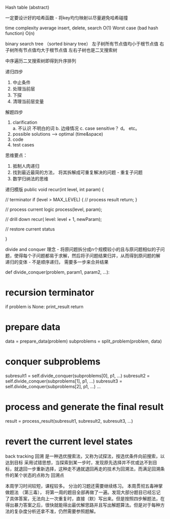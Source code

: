  
Hash table (abstract)

一定要设计好的哈希函数 - 将key均匀映射以尽量避免哈希碰撞

time complexity
average insert, delete, search O(1)
Worst case (bad hash function)  O(n)


binary search tree （sorted binary tree）
左子树所有节点值均小于根节点值
右子树所有节点值均大于根节点值
左右子树也是二叉搜索树

中序遍历二叉搜索树即得到升序排列

递归四步
1. 中止条件
2. 处理当前层
3. 下探
4. 清理当前层变量

解题四步
1. clarification  
    a. 不认识 不明白的词
    b. 边缘情况
    c. case sensitive？
    d。 etc。
2. possible solutions  --> optimal (time&space)
3. code
4. test cases


思维要点：
1. 抵制人肉递归
2. 找到最近最简的方法， 将其拆解成可重复解决的问题 - 重复子问题
3. 数学归纳法的思维

递归模版
public void recur(int level, int param) { 

  // terminator 
  if (level > MAX_LEVEL) { 
    // process result 
    return; 
  } 

  // process current logic 
  process(level, param); 

  // drill down 
  recur( level: level + 1, newParam); 

  // restore current status 
 
}


divide and conquer
理念 - 将原问题拆分成n个规模较小的且与原问题相似的子问题，使得每个子问题都易于求解，然后将子问题结果归并，从而得到原问题的解
递归的变体 - 不是顺序递归， 需要多一步来合并结果

def divide_conquer(problem, param1, param2, ...): 
  # recursion terminator 
  if problem is None: 
	print_result 
	return 

  # prepare data 
  data = prepare_data(problem) 
  subproblems = split_problem(problem, data) 

  # conquer subproblems 
  subresult1 = self.divide_conquer(subproblems[0], p1, ...) 
  subresult2 = self.divide_conquer(subproblems[1], p1, ...) 
  subresult3 = self.divide_conquer(subproblems[2], p1, ...) 
  …

  # process and generate the final result 
  result = process_result(subresult1, subresult2, subresult3, …)
	
  # revert the current level states

back tracking 回溯
是一种选优搜索法，又称为试探法，按选优条件向前搜索，以达到目标
采用试错思想，当探索到某一步时，发现原先选择并不优或达不到目标，就退回一步重新选择，这种走不通就退回再走的技术为回溯法，而满足回溯条件的某个状态的点称为 回溯点

本周学习时间较短，课程较多。 分治的习题还需要继续练习。
本周贯彻五毒神掌做题法 （第三毒）， 将第一周的题目全部再做了一遍。发现大部分题目已经忘记了具体答案，无法向上一次重复时，直接（默）写出来。但是按照四步解题法，在得出暴力答案之后，很快就能得出最优解思路并且写出解题算法。但是对于每种方法的复杂度分析还拿不准，仍然需要参照题解。


